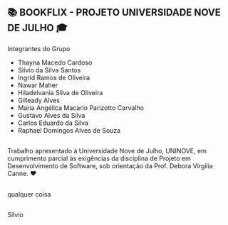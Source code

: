 ## :books: BOOKFLIX - PROJETO UNIVERSIDADE NOVE DE JULHO 🎓

Integrantes do Grupo

- Thayna Macedo Cardoso
- Silvio da Silva Santos
- Ingrid Ramos de Oliveira
- Nawar Maher
- Hiladelvania Silva de Oliveira
- Gilleady Alves
- Maria Angélica Macario Parizotto Carvalho
- Gustavo Alves da Silva
- Carlos Eduardo da Silva
- Raphael Domingos Alves de Souza

##

Trabalho apresentado à Universidade Nove de Julho,
UNINOVE, em cumprimento parcial às exigências da disciplina
de Projeto em Desenvolvimento de Software, sob
orientação da Prof. Debora Virgilia Canne. :heart:

##

qualquer coisa
##
Silvio